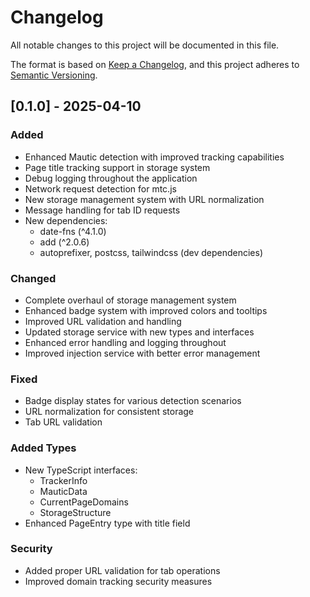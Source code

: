 # Changelog

All notable changes to this project will be documented in this file.

The format is based on [Keep a Changelog](https://keepachangelog.com/en/1.0.0/),
and this project adheres to [Semantic Versioning](https://semver.org/spec/v2.0.0.html).

## [0.1.0] - 2025-04-10

### Added

- Enhanced Mautic detection with improved tracking capabilities
- Page title tracking support in storage system
- Debug logging throughout the application
- Network request detection for mtc.js
- New storage management system with URL normalization
- Message handling for tab ID requests
- New dependencies:
  - date-fns (^4.1.0)
  - add (^2.0.6)
  - autoprefixer, postcss, tailwindcss (dev dependencies)

### Changed

- Complete overhaul of storage management system
- Enhanced badge system with improved colors and tooltips
- Improved URL validation and handling
- Updated storage service with new types and interfaces
- Enhanced error handling and logging throughout
- Improved injection service with better error management

### Fixed

- Badge display states for various detection scenarios
- URL normalization for consistent storage
- Tab URL validation

### Added Types

- New TypeScript interfaces:
  - TrackerInfo
  - MauticData
  - CurrentPageDomains
  - StorageStructure
- Enhanced PageEntry type with title field

### Security

- Added proper URL validation for tab operations
- Improved domain tracking security measures
